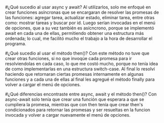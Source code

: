 #¿Qué sucedio al usar async y await?
Al utilizarlos, solo me enfoqué en crear funciones asíncronas que se encargaran de resolver las promesas de las funciones: agregar tarea, actualizar estado, eliminar tarea, entre otras como: mostrar tareas y buscar por id. Luego serían invocadas en el menú de opciones, que a su vez también es asícncrono, porque se implementó await en cada una de ellas, permitiendo obtener una estructura más ordenada; lo cual, me facilitó mucho el trabajo a la hora de desarrollar el programa.

#¿Qué sucedio al usar el método then()?
Con este método no tuve que crear otras funciones, si no que invoqúe cada promesa para ir resolviendolas en cada caso, lo que me costó mucho, porque no tenía idea de como implementarlas en una estructura switch-case. Al final lo resolví haciendo que retornaran ciertas promesas internamente en algunas funciones y a cada una de ellas al final les agregué el método finally para volver a cargar el menú de opciones.

#¿Qué diferencias encontraste entre async, await y el método then()?
Con async-await solo tenía que crear una función que esperara a que se cumpliera la promesa, mientras que con then tenía que crear then's condicionados para retornar las promesas y ser resueltas en la funcion invocada y volver a cargar nuevamente el menú de opciones.